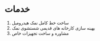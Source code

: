 # خدمات

1. ساخت خط کامل نمک هیدرومیل
2. بهینه سازی کارخانه های قدیمی شستشوی نمک
3. مشاوره و ساخت تجهیزات خاص